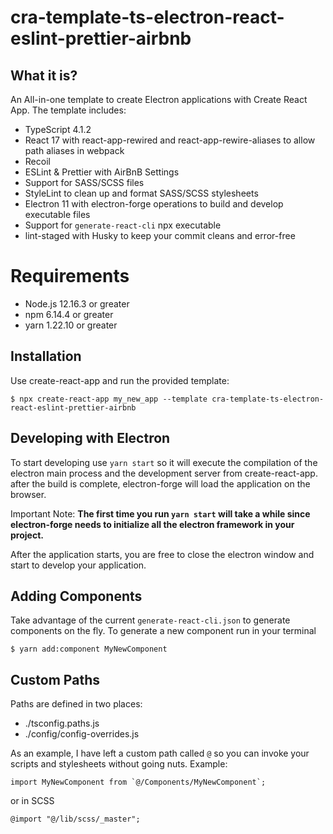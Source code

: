 # cra-template-ts-electron-react-eslint-prettier-airbnb

## What it is?

An All-in-one template to create Electron applications with Create React App. The template includes:
- TypeScript 4.1.2
- React 17 with react-app-rewired and react-app-rewire-aliases to allow path aliases in webpack
- Recoil
- ESLint & Prettier with AirBnB Settings
- Support for SASS/SCSS files
- StyleLint to clean up and format SASS/SCSS stylesheets
- Electron 11 with electron-forge operations to build and develop executable files
- Support for `generate-react-cli` npx executable
- lint-staged with Husky to keep your commit cleans and error-free

# Requirements
- Node.js 12.16.3 or greater
- npm 6.14.4 or greater
- yarn 1.22.10 or greater

## Installation
Use create-react-app and run the provided template:
```
$ npx create-react-app my_new_app --template cra-template-ts-electron-react-eslint-prettier-airbnb
```
## Developing with Electron
To start developing use `yarn start` so it will execute the compilation of the electron main process and the development server from create-react-app. after the build is complete, electron-forge will load the application on the browser.

Important Note: **The first time you run `yarn start` will take a while since electron-forge needs to initialize all the electron framework in your project.**

After the application starts, you are free to close the electron window and start to develop your application.

## Adding Components
Take advantage of the current `generate-react-cli.json` to generate components on the fly. To generate a new component run in your terminal
```
$ yarn add:component MyNewComponent
```
## Custom Paths
Paths are defined in two places: 
- ./tsconfig.paths.js
- ./config/config-overrides.js

As an example, I have left a custom path called `@` so you can invoke your scripts and stylesheets without going nuts. Example:
```
import MyNewComponent from `@/Components/MyNewComponent`;
```

or in SCSS

```
@import "@/lib/scss/_master";
```

